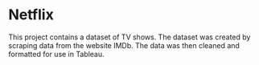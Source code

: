 # Netflix
This project contains a dataset of TV shows. The dataset was created by scraping data from the website IMDb. The data was then cleaned and formatted for use in Tableau.
